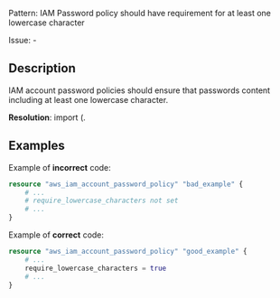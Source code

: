 Pattern: IAM Password policy should have requirement for at least one lowercase character

Issue: -

## Description

IAM account password policies should ensure that passwords content including at least one lowercase character.

**Resolution**: import (.

## Examples

Example of **incorrect** code:

```terraform
resource "aws_iam_account_password_policy" "bad_example" {
	# ...
	# require_lowercase_characters not set
	# ...
}
```

Example of **correct** code:

```terraform
resource "aws_iam_account_password_policy" "good_example" {
	# ...
	require_lowercase_characters = true
	# ...
}
```